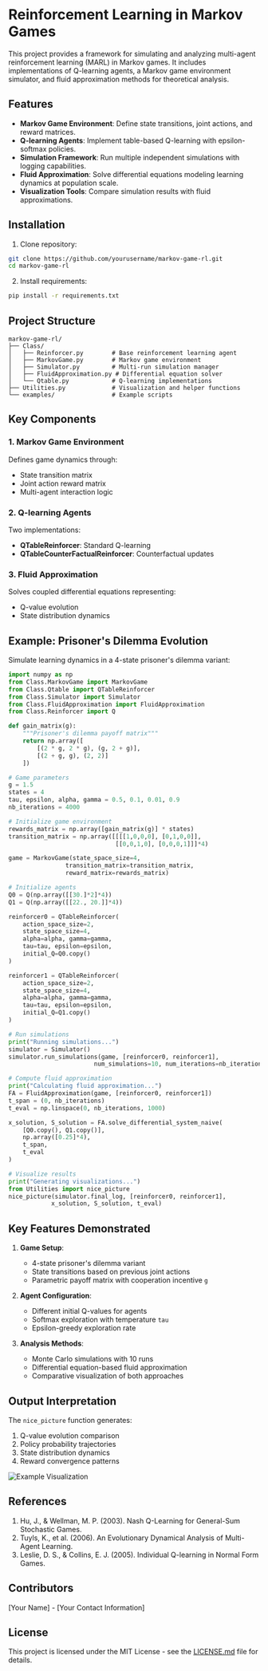 # Reinforcement Learning in Markov Games

This project provides a framework for simulating and analyzing multi-agent reinforcement learning (MARL) in Markov games. It includes implementations of Q-learning agents, a Markov game environment simulator, and fluid approximation methods for theoretical analysis.

## Features

- **Markov Game Environment**: Define state transitions, joint actions, and reward matrices.
- **Q-learning Agents**: Implement table-based Q-learning with epsilon-softmax policies.
- **Simulation Framework**: Run multiple independent simulations with logging capabilities.
- **Fluid Approximation**: Solve differential equations modeling learning dynamics at population scale.
- **Visualization Tools**: Compare simulation results with fluid approximations.

## Installation

1. Clone repository:
```bash
git clone https://github.com/yourusername/markov-game-rl.git
cd markov-game-rl
```

2. Install requirements:
```bash
pip install -r requirements.txt
```

## Project Structure

```
markov-game-rl/
├── Class/
│   ├── Reinforcer.py        # Base reinforcement learning agent
│   ├── MarkovGame.py        # Markov game environment
│   ├── Simulator.py         # Multi-run simulation manager
│   ├── FluidApproximation.py # Differential equation solver
│   └── Qtable.py            # Q-learning implementations
├── Utilities.py             # Visualization and helper functions
└── examples/                # Example scripts
```

## Key Components

### 1. Markov Game Environment
Defines game dynamics through:
- State transition matrix
- Joint action reward matrix
- Multi-agent interaction logic

### 2. Q-learning Agents
Two implementations:
- **QTableReinforcer**: Standard Q-learning
- **QTableCounterFactualReinforcer**: Counterfactual updates

### 3. Fluid Approximation
Solves coupled differential equations representing:
- Q-value evolution
- State distribution dynamics

## Example: Prisoner's Dilemma Evolution

Simulate learning dynamics in a 4-state prisoner's dilemma variant:

```python
import numpy as np
from Class.MarkovGame import MarkovGame
from Class.Qtable import QTableReinforcer
from Class.Simulator import Simulator
from Class.FluidApproximation import FluidApproximation
from Class.Reinforcer import Q

def gain_matrix(g):
    """Prisoner's dilemma payoff matrix"""
    return np.array([
        [(2 * g, 2 * g), (g, 2 + g)],
        [(2 + g, g), (2, 2)]
    ])

# Game parameters
g = 1.5
states = 4
tau, epsilon, alpha, gamma = 0.5, 0.1, 0.01, 0.9
nb_iterations = 4000

# Initialize game environment
rewards_matrix = np.array([gain_matrix(g)] * states)
transition_matrix = np.array([[[[1,0,0,0], [0,1,0,0]],
                              [[0,0,1,0], [0,0,0,1]]]*4)

game = MarkovGame(state_space_size=4, 
                transition_matrix=transition_matrix,
                reward_matrix=rewards_matrix)

# Initialize agents
Q0 = Q(np.array([[30.]*2]*4))
Q1 = Q(np.array([[22., 20.]]*4))

reinforcer0 = QTableReinforcer(
    action_space_size=2, 
    state_space_size=4,
    alpha=alpha, gamma=gamma,
    tau=tau, epsilon=epsilon,
    initial_Q=Q0.copy()
)

reinforcer1 = QTableReinforcer(
    action_space_size=2,
    state_space_size=4,
    alpha=alpha, gamma=gamma,
    tau=tau, epsilon=epsilon,
    initial_Q=Q1.copy()
)

# Run simulations
print("Running simulations...")
simulator = Simulator()
simulator.run_simulations(game, [reinforcer0, reinforcer1], 
                        num_simulations=10, num_iterations=nb_iterations)

# Compute fluid approximation
print("Calculating fluid approximation...")
FA = FluidApproximation(game, [reinforcer0, reinforcer1])
t_span = (0, nb_iterations)
t_eval = np.linspace(0, nb_iterations, 1000)

x_solution, S_solution = FA.solve_differential_system_naive(
    [Q0.copy(), Q1.copy()],
    np.array([0.25]*4),
    t_span,
    t_eval
)

# Visualize results
print("Generating visualizations...")
from Utilities import nice_picture
nice_picture(simulator.final_log, [reinforcer0, reinforcer1], 
            x_solution, S_solution, t_eval)
```

## Key Features Demonstrated

1. **Game Setup**:
   - 4-state prisoner's dilemma variant
   - State transitions based on previous joint actions
   - Parametric payoff matrix with cooperation incentive `g`

2. **Agent Configuration**:
   - Different initial Q-values for agents
   - Softmax exploration with temperature `tau`
   - Epsilon-greedy exploration rate

3. **Analysis Methods**:
   - Monte Carlo simulations with 10 runs
   - Differential equation-based fluid approximation
   - Comparative visualization of both approaches

## Output Interpretation

The `nice_picture` function generates:
1. Q-value evolution comparison
2. Policy probability trajectories
3. State distribution dynamics
4. Reward convergence patterns

![Example Visualization](https://via.placeholder.com/600x400?text=Sample+Output+Comparison)

## References

1. Hu, J., & Wellman, M. P. (2003). Nash Q-Learning for General-Sum Stochastic Games.
2. Tuyls, K., et al. (2006). An Evolutionary Dynamical Analysis of Multi-Agent Learning.
3. Leslie, D. S., & Collins, E. J. (2005). Individual Q-learning in Normal Form Games.

## Contributors

[Your Name] - [Your Contact Information]

## License

This project is licensed under the MIT License - see the [LICENSE.md](LICENSE.md) file for details.
